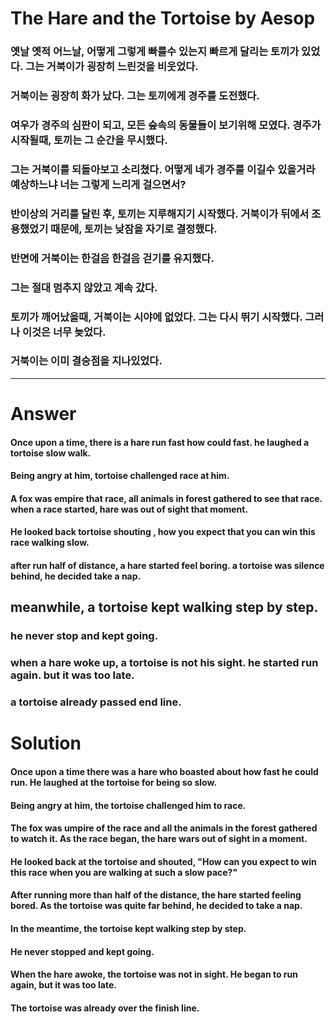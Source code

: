 # The Hare and the Tortoise by Aesop

### 옛날 옛적 어느날, 어떻게 그렇게 빠를수 있는지 빠르게 달리는 토끼가 있었다. 그는 거북이가 굉장히 느린것을 비웃었다.

### 거북이는 굉장히 화가 났다. 그는 토끼에게 경주를 도전했다.

### 여우가 경주의 심판이 되고, 모든 숲속의 동물들이 보기위해 모였다. 경주가 시작될때, 토끼는 그 순간을 무시했다.

### 그는 거북이를 되돌아보고 소리쳤다. 어떻게 네가 경주를 이길수 있을거라 예상하느냐 너는 그렇게 느리게 걸으면서?

### 반이상의 거리를 달린 후, 토끼는 지루해지기 시작했다. 거북이가 뒤에서 조용했었기 때문에, 토끼는 낮잠을 자기로 결정했다.

### 반면에 거북이는 한걸음 한걸음 걷기를 유지했다.

### 그는 절대 멈추지 않았고 계속 갔다.

### 토끼가 깨어났을때, 거북이는 시야에 없었다. 그는 다시 뛰기 시작했다. 그러나 이것은 너무 늦었다.

### 거북이는 이미 결승점을 지나있었다.

<hr/>

# Answer

#### Once upon a time, there is a hare run fast how could fast. he laughed a tortoise slow walk.

#### Being angry at him, tortoise challenged race at him.

#### A fox was empire that race, all animals in forest gathered to see that race. when a race started, hare was out of sight that moment.

#### He looked back tortoise shouting , how you expect that you can win this race walking slow.

#### after run half of distance, a hare started feel boring. a tortoise was silence behind, he decided take a nap.

## meanwhile, a tortoise kept walking step by step.

### he never stop and kept going.

### when a hare woke up, a tortoise is not his sight. he started run again. but it was too late.

### a tortoise already passed end line.


# Solution

#### Once upon a time there was a hare who boasted about how fast he could run. He laughed at the tortoise for being so slow.

#### Being angry at him, the tortoise challenged him to race.

#### The fox was umpire of the race and all the animals in the forest gathered to watch it. As the race began, the hare wars out of sight in a moment.

#### He looked back at the tortoise and shouted, "How can you expect to win this race when you are walking at such a slow pace?"

#### After running more than half of the distance, the hare started feeling bored. As the tortoise was quite far behind, he decided to take a nap.

#### In the meantime, the tortoise kept walking step by step.

#### He never stopped and kept going.

#### When the hare awoke, the tortoise was not in sight. He began to run again, but it was too late.

#### The tortoise was already over the finish line.

